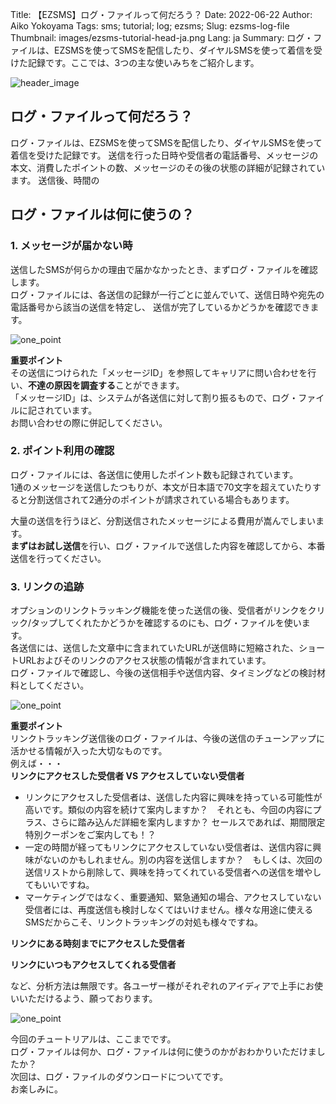 Title: 【EZSMS】ログ・ファイルって何だろう？
Date: 2022-06-22
Author: Aiko Yokoyama
Tags: sms; tutorial; log; ezsms;
Slug: ezsms-log-file
Thumbnail: images/ezsms-tutorial-head-ja.png
Lang: ja
Summary: ログ・ファイルは、EZSMSを使ってSMSを配信したり、ダイヤルSMSを使って着信を受けた記録です。ここでは、3つの主な使いみちをご紹介します。

![header_image]({filename}/images/ezsms-tutorial-head-ja.png)

## ログ・ファイルって何だろう？
ログ・ファイルは、EZSMSを使ってSMSを配信したり、ダイヤルSMSを使って着信を受けた記録です。
送信を行った日時や受信者の電話番号、メッセージの本文、消費したポイントの数、メッセージのその後の状態の詳細が記録されています。
送信後、時間の

## ログ・ファイルは何に使うの？

### 1. メッセージが届かない時
送信したSMSが何らかの理由で届かなかったとき、まずログ・ファイルを確認します。<br>
ログ・ファイルには、各送信の記録が一行ごとに並んでいて、送信日時や宛先の電話番号から該当の送信を特定し、
送信が完了しているかどうかを確認できます。<br>

![one_point]({filename}/images/ezsms-tutorial-one-point.png)

**重要ポイント** <br>
その送信につけられた「メッセージID」を参照してキャリアに問い合わせを行い、**不達の原因を調査する**ことができます。<br>
「メッセージID」は、システムが各送信に対して割り振るもので、ログ・ファイルに記されています。<br>
お問い合わせの際に併記してください。


### 2. ポイント利用の確認
ログ・ファイルには、各送信に使用したポイント数も記録されています。<br>
1通のメッセージを送信したつもりが、本文が日本語で70文字を超えていたりすると分割送信されて2通分のポイントが請求されている場合もあります。<br>

大量の送信を行うほど、分割送信されたメッセージによる費用が嵩んでしまいます。<br>
**まずはお試し送信**を行い、ログ・ファイルで送信した内容を確認してから、本番送信を行ってください。

### 3. リンクの追跡
オプションのリンクトラッキング機能を使った送信の後、受信者がリンクをクリック/タップしてくれたかどうかを確認するのにも、ログ・ファイルを使います。<br>
各送信には、送信した文章中に含まれていたURLが送信時に短縮された、ショートURLおよびそのリンクのアクセス状態の情報が含まれています。<br>
ログ・ファイルで確認し、今後の送信相手や送信内容、タイミングなどの検討材料としてください。<br>

![one_point]({filename}/images/ezsms-tutorial-one-point.png)

**重要ポイント** <br>
リンクトラッキング送信後のログ・ファイルは、今後の送信のチューンアップに活かせる情報が入った大切なものです。<br>
例えば・・・<br>
**リンクにアクセスした受信者 VS アクセスしていない受信者** <br>
* リンクにアクセスした受信者は、送信した内容に興味を持っている可能性が高いです。類似の内容を続けて案内しますか？　それとも、今回の内容にプラス、さらに踏み込んだ詳細を案内しますか？ セールスであれば、期間限定特別クーポンをご案内しても！？
* 一定の時間が経ってもリンクにアクセスしていない受信者は、送信内容に興味がないのかもしれません。別の内容を送信しますか？　もしくは、次回の送信リストから削除して、興味を持ってくれている受信者への送信を増やしてもいいですね。
* マーケティングではなく、重要通知、緊急通知の場合、アクセスしていない受信者には、再度送信も検討しなくてはいけません。様々な用途に使えるSMSだからこそ、リンクトラッキングの対処も様々ですね。

**リンクにある時刻までにアクセスした受信者**

**リンクにいつもアクセスしてくれる受信者**

など、分析方法は無限です。各ユーザー様がそれぞれのアイディアで上手にお使いいただけるよう、願っております。

![one_point]({filename}/images/ezsms-tutorial-line.png)

今回のチュートリアルは、ここまでです。<br>
ログ・ファイルは何か、ログ・ファイルは何に使うのかがおわかりいただけましたか？<br>
次回は、ログ・ファイルのダウンロードについてです。<br>
お楽しみに。


